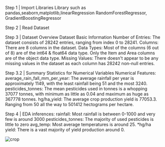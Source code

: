 Step 1 | Import Libraries
 Library such as pandas,seaborn,matplotlib,linearRegression
RandomForestRegressor, GradientBoostingRegressor 

Step 2 | Read Dataset



Step 3 | Dataset Overview
  Dataset Basic Information
Number of Entries: The dataset consists of 28242 entries, ranging from index 0 to 28241.
Columns: There are 8 columns in the dataset.
Data Types:
Most of the columns (6 out of 8) are of the int64 & float64 data type.
Only the Item and Area columns are of the object data type.
Missing Values: There doesn't appear to be any missing values in the dataset as each column has 28242 non-null entries.

Step 3.2 | Summary Statistics for Numerical Variables
Numerical Features:
average_rain_fall_mm_per_year: The average rainfall per year is approximately 1149, with the least rainfall being 51 and the most 3240.
pesticides_tonnes: The mean pesticides used in tonnes is a whopping 37077 tonnes, with minimum as little as 0.04 and maximum as huge as 367778 tonnes.
hg/ha_yield: The average crop production yield is 77053.3. Ranging from 50 all the way to 501412 hectograms per hectare.


Step 4 | EDA
inferences:
rainfall: Most rainfall is between 0-1000 and very few is around 3000
pesticides_tonnes: The majority of used pesticides is little to zero
avg_temp: Most average temperatures is around 25. *hg/ha yield: There is a vast majority of yield production around 0.




![crop](https://github.com/Jonathan-libesa/Crop-Yield-Prediction/assets/75207695/1dbb93f5-c2b4-44fe-9ee6-834d4cdfd0fe)
